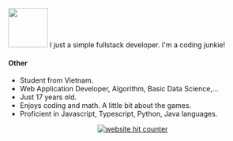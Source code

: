 <img src="https://user-images.githubusercontent.com/81029660/211521069-d5cf4bb6-1050-4b8a-8f7a-e97ef1bfa90b.png" height="80px"/>
I just a simple fullstack developer. I'm a coding junkie!

#### Other

- Student from Vietnam.
- Web Application Developer, Algorithm, Basic Data Science,...
- Just 17 years old.
- Enjoys coding and math. A little bit about the games.
- Proficient in Javascript, Typescript, Python, Java languages.

<div align="center">
  
  <a href="https://github.com/phatdev12" title="website hit counter"><img src="https://counter6.optistats.ovh/private/freecounterstat.php?c=34jn1q5fzf7zwj5fqaleex4ska6g5caq" border="0" title="website hit counter" alt="website hit counter"></a>
</div>


